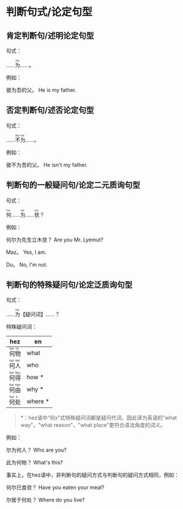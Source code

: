 # 判断句式/论定句型

## 肯定判断句/述明论定句型

句式：

……<ruby><rb>为</rb><rt> ma </rt> </ruby>……。

例如：

彼为吾的父。  He is my father. 

## 否定判断句/述否论定句型

句式：

……<ruby><rb>不</rb><rt> duz </rt> </ruby><ruby><rb>为</rb><rt> ma </rt> </ruby>……。

例如：

彼不为吾的父。  He isn't my father.

## 判断句的一般疑问句/论定二元质询句型

句式：

<ruby><rb>何</rb><rt> hur </rt> </ruby>……<ruby><rb>为</rb><rt> ma </rt> </ruby>……<ruby><rb>欤</rb><rt> sus </rt> </ruby>？

例如：

何尔为先生立木欤？  Are you Mr. Lyemut?

Maz。  Yes, I am.

Du。  No, I'm not.

## 判断句的特殊疑问句/论定泛质询句型

句式：

……<ruby><rb>为</rb><rt> ma </rt> </ruby>【疑问词】……？

特殊疑问词：

|hez|en|
|-|-|
|<ruby><rb>何</rb><rt> hur </rt> </ruby><ruby><rb>物</rb><rt> ro </rt> </ruby>|what|
|<ruby><rb>何</rb><rt> hur </rt> </ruby><ruby><rb>人</rb><rt> ren </rt> </ruby>|who|
|<ruby><rb>何</rb><rt> hur </rt> </ruby><ruby><rb>得</rb><rt> dyu </rt> </ruby>|how *|
|<ruby><rb>何</rb><rt> hur </rt> </ruby><ruby><rb>由</rb><rt> nyo </rt> </ruby>|why *|
|<ruby><rb>何</rb><rt> hur </rt> </ruby><ruby><rb>处</rb><rt> li </rt> </ruby>|where *|

> *：hez语中“何x”式特殊疑问词都是疑问代词，因此译为英语的"what way"，"what reason"，"what place"更符合语法角度的词义。

例如：

尔为何人？  Who are you?

此为何物？  What's this?

事实上，在hez语中，非判断句的疑问方式与判断句的疑问方式相同，例如：

何尔已食欤？  Have you eaten your meal?

尔居于何处？  Where do you live?
